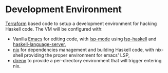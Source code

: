 # Development Environment

[Terraform](https://www.hashicorp.com/products/terraform) based code to setup a development environment for hacking Haskell code. The VM will be configured with:

* Vanilla [Emacs](https://emacs.org) for editing code, with [lsp-mode](https://emacs-lsp.github.io/) using [lsp-haskell](https://emacs-lsp.github.io/lsp-haskell/) and [haskell-language-server](https://github.com/haskell/haskell-language-server),
* [nix](https://nixos.org/) for dependencies management and building Haskell code, with nix-shell providing the proper environment for emacs' LSP,
* [direnv](https://direnv.net/) to provide a per-directory environment that will trigger entering nix.

